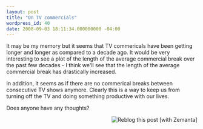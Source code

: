 ```yaml
---
layout: post
title: "On TV commercials"
wordpress_id: 40
date: 2008-09-03 18:11:34.000000000 -04:00
---
```

<p>It may be my memory but it seems that TV commericals have been getting longer and longer as compared to a decade ago. It would be very interesting to see a plot of the length of the average commercial break over the past few decades - I think we'll see that the length of the average commercial break has drastically increased.</p>

<p>In addition, it seems as if there are no commerical breaks between consecutive TV shows anymore. Clearly this is a way to keep us from turning off the TV and doing something productive with our lives.</p>

<p>Does anyone have any thoughts?</p>

<div class="zemanta-pixie" style="margin-top: 10px; height: 15px;"><a class="zemanta-pixie-a" title="Zemified by Zemanta" href="http://reblog.zemanta.com/zemified/6de20397-cddf-42fb-a533-219c0726348a/"><img class="zemanta-pixie-img" style="border: medium none; float: right;" src="http://img.zemanta.com/reblog_e.png?x-id=6de20397-cddf-42fb-a533-219c0726348a" alt="Reblog this post [with Zemanta]" /></a></div>
